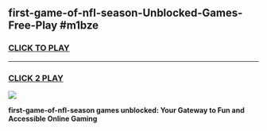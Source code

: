 
## first-game-of-nfl-season-Unblocked-Games-Free-Play #m1bze
<h3>
<a href="https://us.freeplayer.one?title=first-game-of-nfl-season&ref=9M">CLICK TO PLAY</a></h3>
<hr>

<h3>
<a href="https://us.freeplayer.one?title=first-game-of-nfl-season&ref=9M">CLICK 2 PLAY</a>
  
</h3>

<a href="https://us.freeplayer.one?title=first-game-of-nfl-season&ref=9M"><img src="https://clearcache.store/games.png"></a>


**first-game-of-nfl-season games unblocked: Your Gateway to Fun and Accessible Online Gaming**
